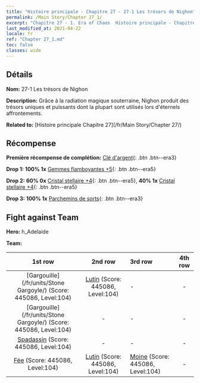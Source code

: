 ```yaml
---
title: "Histoire principale - Chapitre 27 - 27-1 Les trésors de Nighon"
permalink: /Main Story/Chapter 27_1/
excerpt: "Chapitre 27 - 1. Era of Chaos  Histoire principale - Chapitre 27_1. 27-1 Les trésors de Nighon"
last_modified_at: 2021-04-22
locale: fr
ref: "Chapter 27_1.md"
toc: false
classes: wide
---
```


## Détails

 **Nom:** 27-1 Les trésors de Nighon

 **Description:** Grâce à la radiation magique souterraine, Nighon produit des trésors uniques et puissants dont la plupart sont utilisés lors d'éternels affrontements.

 **Related to:** [Histoire principale Chapitre 27](/fr/Main Story/Chapter 27/)

## Récompense

 **Première récompense de complétion:** [Clé d'argent](/ItemsFR/con_693/){: .btn .btn--era3}

 **Drop 1:** **100% 1x** [Gemmes flamboyantes +5](/ItemsFR/mat_100/){: .btn .btn--era5}

 **Drop 2:** **60% 0x** [Cristal stellaire +4](/ItemsFR/mat_94/){: .btn .btn--era5}, **40% 1x** [Cristal stellaire +4](/ItemsFR/mat_94/){: .btn .btn--era5}

 **Drop 3:** **100% 1x** [Parchemins de sorts](/ItemsFR/con_694/){: .btn .btn--era3}


## Fight against Team
 **Hero:** h_Adelaide

 **Team:**


  | 1st row | 2nd row | 3rd row | 4th row |
  |:----:|:----:|:----|:----:|
  | [Gargouille](/fr/units/Stone Gargoyle/) (Score: 445086, Level:104)  | [Lutin](/fr/units/Gremlin/) (Score: 445086, Level:104)  | - | - |
  | [Gargouille](/fr/units/Stone Gargoyle/) (Score: 445086, Level:104)  | - | - | - |
  | [Spadassin](/fr/units/Swordsman/) (Score: 445086, Level:104)  | - | - | - |
  | [Fée](/fr/units/Sprite/) (Score: 445086, Level:104)  | [Lutin](/fr/units/Gremlin/) (Score: 445086, Level:104)  | [Moine](/fr/units/Monk/) (Score: 445086, Level:104)  | - |



